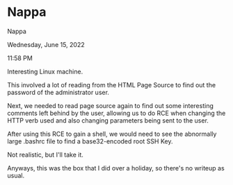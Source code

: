 # Nappa

Nappa

Wednesday, June 15, 2022

11:58 PM

Interesting Linux machine.

&#x20;

This involved a lot of reading from the HTML Page Source to find out the password of the administrator user.

&#x20;

Next, we needed to read page source again to find out some interesting comments left behind by the user, allowing us to do RCE when changing the HTTP verb used and also changing parameters being sent to the user.

&#x20;

After using this RCE to gain a shell, we would need to see the abnormally large .bashrc file to find a base32-encoded root SSH Key.

&#x20;

Not realistic, but I'll take it.

&#x20;

Anyways, this was the box that I did over a holiday, so there's no writeup as usual.

&#x20;

&#x20;

&#x20;
